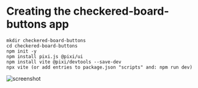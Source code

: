 # Creating the checkered-board-buttons app

    mkdir checkered-board-buttons
    cd checkered-board-buttons
    npm init -y
    npm install pixi.js @pixi/ui
    npm install vite @pixi/devtools --save-dev
    npx vite (or add entries to package.json "scripts" and: npm run dev)

![screenshot](https://raw.github.com/afarber/pixi-questions/master/checkered-board-buttons/screenshot.png)
